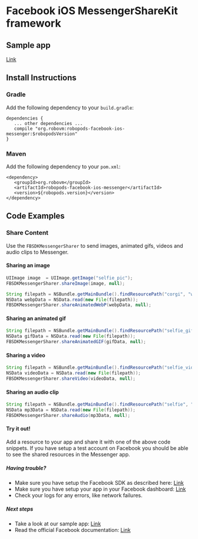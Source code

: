 # Facebook iOS MessengerShareKit framework

## Sample app

[Link](https://github.com/robovm/robovm-samples/tree/master/robopods/facebook/ios)

## Install Instructions

### Gradle

Add the following dependency to your `build.gradle`:

```
dependencies {
   ... other dependencies ...
   compile "org.robovm:robopods-facebook-ios-messenger:$robopodsVersion"
}
```

### Maven

Add the following dependency to your `pom.xml`:

```
<dependency>
   <groupId>org.robovm</groupId>
   <artifactId>robopods-facebook-ios-messenger</artifactId>
   <version>${robopods.version}</version>
</dependency>
```

## Code Examples

### Share Content

Use the `FBSDKMessengerSharer` to send images, animated gifs, videos and audio clips to Messenger.

#### Sharing an image

```Java
UIImage image  = UIImage.getImage("selfie_pic");
FBSDKMessengerSharer.shareImage(image, null);
```

```Java
String filepath = NSBundle.getMainBundle().findResourcePath("corgi", "webp");
NSData webpData = NSData.read(new File(filepath));
FBSDKMessengerSharer.shareAnimatedWebP(webpData, null);
```

#### Sharing an animated gif

```Java
String filepath = NSBundle.getMainBundle().findResourcePath("selfie_gif", "gif");
NSData gifData = NSData.read(new File(filepath));
FBSDKMessengerSharer.shareAnimatedGIF(gifData, null);
```

#### Sharing a video

```Java
String filepath = NSBundle.getMainBundle().findResourcePath("selfie_vid", "mp4");
NSData videoData = NSData.read(new File(filepath));
FBSDKMessengerSharer.shareVideo(videoData, null);
```

#### Sharing an audio clip

```Java
String filepath = NSBundle.getMainBundle().findResourcePath("selfie", "mp3");
NSData mp3Data = NSData.read(new File(filepath));
FBSDKMessengerSharer.shareAudio(mp3Data, null);
```


#### Try it out!

Add a resource to your app and share it with one of the above code snippets. If you have setup a test account on Facebook 
you should be able to see the shared resources in the Messenger app.

##### Having trouble?

- Make sure you have setup the Facebook SDK as described here: [Link](../ios-core)
- Make sure you have setup your app in your Facebook dashboard: [Link](https://developers.facebook.com/apps)
- Check your logs for any errors, like network failures.

##### Next steps

- Take a look at our sample app: [Link](https://github.com/robovm/robovm-samples/tree/master/robopods/facebook/ios)
- Read the official Facebook documentation: [Link](https://developers.facebook.com/docs/messenger/ios)